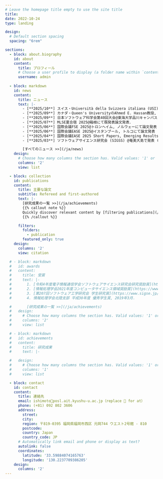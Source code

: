 ```yaml
---
# Leave the homepage title empty to use the site title
title:
date: 2022-10-24
type: landing

design:
  # Default section spacing
  spacing: "6rem"

sections:
  - block: about.biography
    id: about
    content:
      title: プロフィール
      # Choose a user profile to display (a folder name within `content/authors/`)
      username: admin
  
  - block: markdown
    id: news
    content:
      title: ニュース
      text: |-
        - [**2025/10**] スイス・Università della Svizzera italiana (USI)のGabriele Bavota教授のもとを訪れ共同研究プロジェクトを推進．
        - [**2025/09**] カナダ・Queen's UniversityのAhmed E. Hassan教授, Hao Li博士のもとを訪れ共同研究プロジェクトを推進．
        - [**2025/09**] 日本ソフトウェア科学会第40回大会@東海大学品川キャンパスにてトップカンファレンス・トップ論文誌特別講演のセッションで発表．
        - [**2025/07**] MLSE夏合宿 2025@箱根にて既発表論文発表．
        - [**2025/06**] 国際会議FSE 2025@トロンヘイム, ノルウェーにて論文発表 (Journal First Track)．
        - [**2025/06**] 国際会議EASE 2025@イスタンブール, トルコにて論文発表 (Short Papers, Emerging Results Track)．
        - [**2025/04**] 国際会議EASE 2025 Short Papers, Emerging Results Trackにて論文採択 (Evaluating Mutation-based Fault Localization for Quantum Programs)
        - [**2025/03**] ソフトウェアサイエンス研究会 (SIGSS) @奄美大島で発表 ([量子プログラムに対するミューテーションに基づく欠陥局所化](https://ken.ieice.org/ken/paper/20250312QcJC/))．

        [すべてのニュース >>](/ja/news)
    design:
      # Choose how many columns the section has. Valid values: '1' or '2'.
      columns: '2'
      view: list

  - block: collection
    id: publications
    content:
      title: 主要な論文
      subtitle: Refereed and first-authored
      text: |-
        [研究成果の一覧 >>](/ja/achievements)
        {{% callout note %}}
        Quickly discover relevant content by [filtering publications](/ja/publication/).
        {{% /callout %}}

      filters:
        folders:
          - publication
        featured_only: true
    design:
      columns: '2'
      view: citation

  # - block: markdown
  #   id: awards
  #   content:
  #     title: 受賞
  #     text: |-
  #       1. [令和4年度電子情報通信学会ソフトウェアサイエンス研究会研究奨励賞](https://www.ieice.org/iss/ss/award.html), 2023年3月．
  #       2. [情報処理学会2021年度コンピュータサイエンス領域奨励賞](https://www.ipsj.or.jp/award/cs-award-2021.html), 2021年6月．
  #       3. [第207回ソフトウェア工学研究会 学生研究賞](https://www.sigse.jp/award.html), 2021年3月．
  #       4. 情報処理学会北陸支部 平成30年度 優秀学生賞, 2019年3月．

  #       [研究成果の一覧 >>](/ja/achievements)
  #   design:
  #     # Choose how many columns the section has. Valid values: '1' or '2'.
  #     columns: '2'
  #     view: list

  # - block: markdown
  #   id: achievements
  #   content:
  #     title: 研究成果
  #     text: |-

  #   design:
  #     # Choose how many columns the section has. Valid values: '1' or '2'.
  #     columns: '1'
  #     view: list

  - block: contact
    id: contact
    content:
      title: 連絡先
      email: ishimoto🌟posl.ait.kyushu-u.ac.jp（replace 🌟 for at）
      phone: (+81) 092 802 3606
      address:
        street: 
        city: 
        region: 〒819-0395 福岡県福岡市西区 元岡744 ウエスト2号館 - 810
        postcode: 
        country: Japan
        country_code: JP
      # Automatically link email and phone or display as text?
      autolink: false
      coordinates:
        latitude: '33.59884074165763'
        longitude: '130.2237709386205'
    design:
      columns: '2'
---
```

